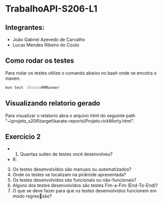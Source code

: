 # TrabalhoAPI-S206-L1

## Integrantes:
  - João Gabriel Azevedo de Carvalho
  - Lucas Mendes Ribeiro do Couto
## Como rodar os testes
Para rodar os testes utilize o comando abaixo no bash onde se encotra o maven.
```bash
mvn test -Dtest=RMRunner
```
## Visualizando relatorio gerado
Para visualizar o relatorio abra o arquivo html do seguinte path "~\projeto_s206\target\karate-reports\Projeto.rickMorty.html".

## Exercício 2
- 1) Quantas suítes de testes você desenvolveu?
-    R:
  3) Os testes desenvolvidos são manuais ou automatizados?
  4) Onde os testes se localizam na pirâmide apresentada?
  5) Os testes desenvolvidos são funcionais ou não-funcionais?
  6) Alguns dos testes desenvolvidos são testes Fim-a-Fim (End-To-End)?
  7) O que se deve fazer para que os testes desenvolvidos funcionem em modo regressão?



